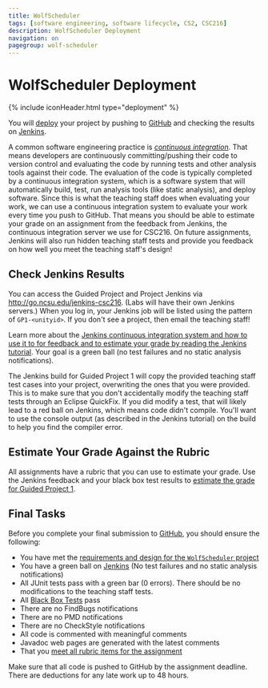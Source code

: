 ```yaml
---
title: WolfScheduler
tags: [software engineering, software lifecycle, CS2, CSC216]
description: WolfScheduler Deployment
navigation: on
pagegroup: wolf-scheduler
---
```


# WolfScheduler Deployment
{% include iconHeader.html type="deployment" %}

You will [deploy](../se-overview/deployment) your project by pushing to [GitHub](https://github.ncsu.edu) and checking the results on [Jenkins](http://go.ncsu.edu/jenkins-csc216).  

A common software engineering practice is [*continuous integration*](../se-overview/#continuous-integration). That means developers are continuously committing/pushing their code to version control and evaluating the code by running tests and other analysis tools against their code. The evaluation of the code is typically completed by a continuous integration system, which is a software system that will automatically build, test, run analysis tools (like static analysis), and deploy software. Since this is what the teaching staff does when evaluating your work, we can use a continuous integration system to evaluate your work every time you push to GitHub. That means you should be able to estimate your grade on an assignment from the feedback from Jenkins, the continuous integration server we use for CSC216. On future assignments, Jenkins will also run hidden teaching staff tests and provide you feedback on how well you meet the teaching staff's design!

## Check Jenkins Results
You can access the Guided Project and Project Jenkins via http://go.ncsu.edu/jenkins-csc216. (Labs will have their own Jenkins servers.)  When you log in, your Jenkins job will be listed using the pattern of `GP1-<unityid>`. If you don't see a project, then email the teaching staff!

Learn more about the [Jenkins continuous integration system and how to use it to for feedback and to estimate your grade by reading the Jenkins tutorial](../jenkins/). Your goal is a green ball (no test failures and no static analysis notifications).  

The Jenkins build for Guided Project 1 will copy the provided teaching staff test cases into your project, overwriting the ones that you were provided. This is to make sure that you don't accidentally modify the teaching staff tests through an Eclipse QuickFix. If you did modify a test, that will likely lead to a red ball on Jenkins, which means code didn't compile. You'll want to use the console output (as described in the Jenkins tutorial) on the build to help you find the compiler error.

## Estimate Your Grade Against the Rubric
All assignments have a rubric that you can use to estimate your grade.  Use the Jenkins feedback and your black box test results to [estimate the grade for Guided Project 1](ws-rubric).  


## Final Tasks
Before you complete your final submission to [GitHub](https://github.ncsu.edu), you should ensure the following:

  * You have met the [requirements and design for the `WolfScheduler` project](../wolf-scheduler/ws-requirements)
  * You have a green ball on [Jenkins](http://go.ncsu.edu/jenkins-csc216) (No test failures and no static analysis notifications)
  * All JUnit tests pass with a green bar (0 errors).  There should be no modifications to the teaching staff tests.
  * All [Black Box Tests](gp1-bbtp) pass
  * There are no FindBugs notifications
  * There are no PMD notifications
  * There are no CheckStyle notifications
  * All code is commented with meaningful comments
  * Javadoc web pages are generated with the latest comments
  * That you [meet all rubric items for the assignment](../wolf-scheduler/ws-rubric)

Make sure that all code is pushed to GitHub by the assignment deadline.  There are deductions for any late work up to 48 hours.